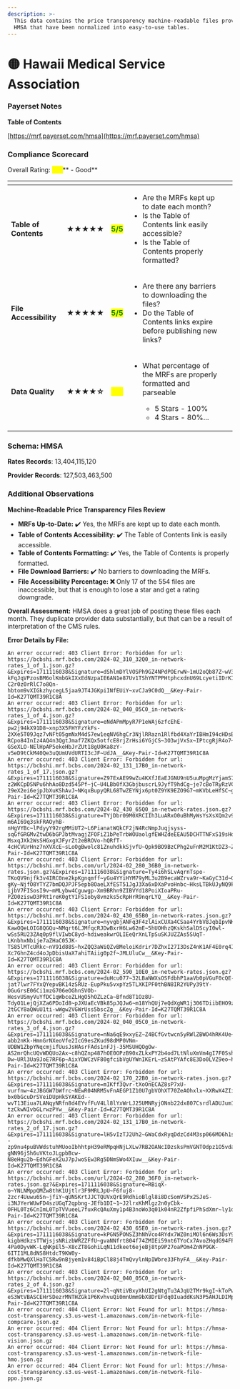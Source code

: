 ```yaml
---
description: >-
  This data contains the price transparency machine-readable files provided by
  HMSA that have been normalized into easy-to-use tables.
---
```


# 🟡 Hawaii Medical Service Association

### Payerset Notes

**Table of Contents**

[https://mrf.payerset.com/hmsa](https://mrf.payerset.com/hmsa)

### Compliance Scorecard

Overall Rating: <mark style="color:yellow;">**4/5**</mark>** - Good**

<table data-view="cards"><thead><tr><th></th><th></th><th></th><th></th><th data-hidden data-card-cover data-type="files"></th></tr></thead><tbody><tr><td><strong>Table of Contents</strong></td><td><strong>★★★★★</strong></td><td><mark style="color:green;"><strong>5/5</strong></mark></td><td><ul><li>Are the MRFs kept up to date each month? </li><li>Is the Table of Contents link easily accessible?</li><li>Is the Table of Contents properly formatted?</li></ul></td><td></td></tr><tr><td><strong>File Accessibility</strong></td><td><strong>★★★★★</strong></td><td><mark style="color:green;"><strong>5/5</strong></mark></td><td><ul><li>Are there any barriers to downloading the files?</li><li>Do the Table of Contents links expire before publishing new links?</li></ul></td><td></td></tr><tr><td><strong>Data Quality</strong></td><td><strong>★★★★☆</strong></td><td><mark style="color:yellow;"><strong>4/5</strong></mark></td><td><ul><li><p>What percentage of the MRFs are properly formatted and parseable</p><ul><li>5 Stars - 100%</li><li>4 Stars - 80%...</li></ul></li></ul></td><td></td></tr></tbody></table>

### Schema: HMSA

**Rates Records**: 13,404,115,120

**Provider Records**: 127,503,463,500

### Additional Observations

**Machine-Readable Price Transparency Files Review**

* **MRFs Up-to-Date:** ✔️ Yes, the MRFs are kept up to date each month.
* **Table of Contents Accessibility:** ✔️ The Table of Contents link is easily accessible.
* **Table of Contents Formatting:** ✔️ Yes, the Table of Contents is properly formatted.
* **File Download Barriers:** ✔️ No barriers to downloading the MRFs.
* **File Accessibility Percentage: ❌** Only 17 of the 554 files are inaccessible, but that is enough to lose a star and get a rating downgrade.

**Overall Assessment:** HMSA does a great job of posting these files each month. They duplicate provider data substantially, but that can be a result of interpretation of the CMS rules.

**Error Details by File:**

```
An error occurred: 403 Client Error: Forbidden for url: https://bcbshi.mrf.bcbs.com/2024-02_310_32Q0_in-network-rates_1_of_1.json.gz?&Expires=1711116038&Signature=dShlmDYlVOSPh9GZ4NPdPOErwN~1mU2oQb87Z~wV3HLheklHM~POV3nyhAlP5Pllk8C1K1Y10YWptMs9cmo-kFqJqVPzosBM6olKmbGkIXxEdNzpaIE6AN1e87Uv1TShYNTPPHtphcxdnU69LcyetiIDrKIm~KK23SbzgNLLpWBZ1DhK1trhl9h9d4Xob~G7CURTvc5FIgorib3ZRWrdgizZRsEx4rRXtEpeyxBpY0cwxoRamjDrjb3gmBFbhTNB0sMwKLfiNgywMuNeeEi0-C2r0z0rRlC7o8Qn-hbtom9vXIGkzhycegL5jaa9JT4JGKpiINfEUiY~xvCJa9C0dQ__&Key-Pair-Id=K27TQMT39R1C8A
An error occurred: 403 Client Error: Forbidden for url: https://bcbshi.mrf.bcbs.com/2024-02_040_05C0_in-network-rates_1_of_4.json.gz?&Expires=1711116038&Signature=eNdAPmMpyR7P1eWAj6zfcEhE-pw2j94kX91D8~xnp3X5FHYFzYkFs-2XXe5T09Jqz7vNFt05gmNxM4dS7ew1eqNV6hgCr3NjlRRazn1Rlfbd4XaYrIBHmI94cHDsB7pwenjaK5W-RCpo84InIz4AQ4n3QgtJmaf7ZKQx5otfcE8rjZrHsi6YGjCS~3O3wjVxSx~IPtcgRjR4o7~dInKYBHSOHAp21kpwVVpN1itAgTvNxZakN9dPg4Sna15igOMFHx49jYeUF21KP9P-GSeXLO-NElHpAP5ekeHbJrZUt18gU0Ka8zY-v5eD9tCkM40Qe3uQUmUVdURTI3cJF~UdJA__&Key-Pair-Id=K27TQMT39R1C8A
An error occurred: 403 Client Error: Forbidden for url: https://bcbshi.mrf.bcbs.com/2024-02_131_17B0_in-network-rates_1_of_17.json.gz?&Expires=1711116038&Signature=Z97ExAE99wZu4KXfJEaEJGNU9nU5uuMpgMzYjamS7oYsetnLoJ8l7GuSyierzNMSpq0jbsVSog6Lc6aD72k3lC8AhZXwSGMXDcJOWEkI4lkjxdXJA8kZCW1iQJG-z2WKCpDSNPu6hhAo8Dzd545Pf~jC~U4LBb0fX3GbjbuscrL9JyfT9hdCg~je7cBoTRyRzVC51n9S2G2RtUJOvhZc4EoOT5cd159D~av0hxsalPDT1py2s6O4HLNMyfRDx6HvPBXSjJvO3xquAC-29eX2ei6ejpJbXuKShAvJ~NKqxBupyQRL68TwZEYNjx6pt0Z9YK9EZO9G7~mKVbLeHfSC~g__&Key-Pair-Id=K27TQMT39R1C8A
An error occurred: 403 Client Error: Forbidden for url: https://bcbshi.mrf.bcbs.com/2024-02_430_65Q0_in-network-rates.json.gz?&Expires=1711116038&Signature=TYjDbr09M0XRCIIh3LuARxO0uBhMyWsYsXsXQm2v9CtzjZlJIoj5Z-m6AI69q3skFRAOyhB-nHgVYBc~lPdyyY92rgMMiUT2~L6PianatWQkCF2jN4RcNmpJuqjsyss-sqGfGRGMvZtwD6bGPJbtMvagjZFOFiZ1bPeTrbWOUaolgfEWHZdeEEAU5DCHTTNFxS19sHdRNuai6g8cXnkd~GaUena-MsxqJXk2WsSHGxgXJFyrZt2eBROVo-hQRfT-4cHCVUrHnz7nXVXcE~sLoOgBwolc81ZnuhdkkSjvfU~Qpk9BO9BzCPhg2uFnM2M1KtDZ3~ZcbPRm2jvUdSqmLw__&Key-Pair-Id=K27TQMT39R1C8A
An error occurred: 403 Client Error: Forbidden for url: https://bcbshi.mrf.bcbs.com/url/2024-02_280_36B0_in-network-rates.json.gz?&Expires=1711116038&Signature=Ty4i6hSLvAqrnTspo-TKoQV9njfk3v4IRC0ne2kpKgnqmff~yGu4YYiHYM79yML3u2B9ecaWZrva9r~KaGyC31d~GNaNf6gwFusqsf-gKy~NjfO8YTYZ7bmDQJPJF5epb8OaeLXfEST51JgJ3Xa6xDXaPvoHnbc~HksLTBkUJyNQ9kDgRT~QPoyW0N7WwZTCyf2Skad3JBfG8NlCousTG9Om1S89N3MHehz7tBSOtOwPUq-ijbV7FISosI9v~mMLybw4Cguwgp-Xm9BRhn9ZIBVYd18PoiXIoaPRu-PZO0ziswD3PRt1reK0gtY1FS1oby8vmzks5cRpHrR9nqrLYQ__&Key-Pair-Id=K27TQMT39R1C8A
An error occurred: 403 Client Error: Forbidden for url: https://bcbshi.mrf.bcbs.com/2024-02_430_65B0_in-network-rates.json.gz?&Expires=1711116038&Signature=nyvgbjANFq3F4zlAixCUXa4CSaa4YrbV8JqbIpvNKmlcDjjOSMr-KawOQeLOIG8QGQu~NMqrt6LJMfqcRJDwBxrH6Lw62mE~5hUOHhzQKskhSalDScyI0wl-wSs5RU23ZAq0p9flVIwbC8yd~hdiweakwrOLIEeQrXnLTpSuSKJUZZAs5SUqT-LKnbhxNbije7aZHaC05JK-TS85lMTcURkc~nV91d88S~hxZQQ3aWiQZvBMeloiKdrir7DZhxI27I3DsZ4nK1AF4E0rq4I6Ae6uWNxJIs4nIrMc49JqxE-Xc7GhnZ4cd4oJpDbisUaX7ahiTAiig0p2f~JMLUluCw__&Key-Pair-Id=K27TQMT39R1C8A
An error occurred: 403 Client Error: Forbidden for url: https://bcbshi.mrf.bcbs.com/2024-02_590_10E0_in-network-rates.json.gz?&Expires=1711116038&Signature=duHcu077~32LBaNWXsOSFdbhP1aaVb0pVGuF0cQE-jat7lwr7FYxQYepvBK14zSRUz-EupPku5vxpYz5TLXKIPF0thBN8IR2YUPy39tY-OGuGrsE06Ci1mzG706eOGhnSVOb-HesvUSmyVuYfDC1qWbceZLHgO5hOZLzCa~Bfnd8T1Oz8U-TdyO1LejQjXZa6PDoId8~pJXUaEcVBk85pJQJw6~m18YhQUj7eQdXgWR1j306TDiibEHO9ztFJA5FpFl~5e7gwdhT9PZYS1ysxslyyZ~6lFdlkB19aeOz9~~6u1ApUhqY-2tGCY8aQWuU1ti-wWgw2VGWrUss5bscZg__&Key-Pair-Id=K27TQMT39R1C8A
An error occurred: 403 Client Error: Forbidden for url: https://bcbshi.mrf.bcbs.com/2024-02_040_05C0_in-network-rates_3_of_4.json.gz?&Expires=1711116038&Signature=nNa6qE9xxyEZ~Z4BCfGvtwcn5yRWlZBWO4hRK4Ue~LCnvkSbI9YZwJNGf5C~v8eJ28DxPU30mO9Hrh-abb2nKk-HmnGrNXeoVfe2IcG9esZKud98dMP0VNm-UDBW1ZbpYNqcmjifUusJsHAsrFAds1nFJj-35MSUHQOgOw-AS2mrQhcUQvWDQUo2Ax~c8hQZnp487hOE0OPzB90xZLkxPY2b4od7LtNluXmVm4gI7F0SshShujql-Dw~URl3Ua9JoE7RF6p~AixYDWCzVF80gfcibVgUYWnIKErL~zSAtPYAfc8E3Do0LVZ9eo~hgIz0aSPrcADH8Ua24X9pFDpozQ__&Key-Pair-Id=K27TQMT39R1C8A
An error occurred: 403 Client Error: Forbidden for url: https://bcbshi.mrf.bcbs.com/2024-02_170_22B0_in-network-rates.json.gz?&Expires=1711116038&Signature=mIKff3Qvr-tXoOnECAZ8sP7xU-vurfnw~4zJBGGW7bWfrc~NEwR04NRM5vFnAEGP1Z10U7gbVOhXT70ZeAOhxlx~XXRwX4ZIiMv1CmJS0vUTY73h1KNR0qo1xXXlShIlWegE~UVObA20lXa1Oc73g7UjE9IP9aWKlgeFkuFiclF73SjeEWxDU3dN7FyCqGlJDTUbwqkdDlFXAcQ~K3lSI-bx0bGcuDrSVeiDUpHkSYAKEd--wvT13Eiua7LANqyNRfn8d4EYvfFuV4Ll8lYxWrLJ25UMNRyjONnb22dx807CsrdlADUJum19CxVDVsWv~flh-tzCkwNIvbGLrwzPYw__&Key-Pair-Id=K27TQMT39R1C8A
An error occurred: 403 Client Error: Forbidden for url: https://bcbshi.mrf.bcbs.com/2024-02_131_17B0_in-network-rates_2_of_17.json.gz?&Expires=1711116038&Signature=lH5vIzTJ2Uh2~GWaCdxRyqDdzCd4M3sp066MO6h1sQUPmGbDgutbOnXir9nYHGMd6tKW9UzN5fy--zp9nu4puBVWdstuhMUooIbhhtpH39eRMpqHNjLXLw7RB2OANcIDzsksPmVGNTOdpz1O5vdaXd3dvD8iljDzCei7f7mQTPaz1vzit~kFSmWVhu4j5xE7hFFb~XbqYC2koJOkHXbCXA44Sna~tr9I6DDaklKAU~0zUE4YPd0iviQC~ZNaI3ZMml6AAbF8Nspr4tLA3yD1-gNN96jSh6uVKtoJLgpbBcw-N8eHgu2b~EdhGFeX2uJ7pJwoSEw3Rg5DNmSWo4XIuw__&Key-Pair-Id=K27TQMT39R1C8A
An error occurred: 403 Client Error: Forbidden for url: https://bcbshi.mrf.bcbs.com/url/2024-02_280_36F0_in-network-rates.json.gz?&Expires=1711116038&Signature=RBiqX-o~YNLNMppQMZw8thK1Ujtlr3F9MRLJpU~F6fuj8-2zcr4Uuwu6Sn~jfiY~qUNSKrtJJCTQUVxQrE9RdhioBlgl8i8DcSomVSPx2SJeS-i3NJYerWUwFD4szUGqT2qpbng-JEfb1DI~1~J2lrxKhMlgz2n0yCbk-OFHL0Tz6CnImL0TpTVVueeL7fuxRcQAuXmy1p4B3noWo3q01k04nR2ZfpfiPhSdXmr~ly1d1gCMcUI5hNR3XB5wVnXT06BTcGTkN7gui6j0p7rO0KMMMUqLJeloFqfFLyiCty6SB7GK1UCOlJrmI~4KJaOzhHkRvVIBCJgO5bmjJV6iYw__&Key-Pair-Id=K27TQMT39R1C8A
An error occurred: 403 Client Error: Forbidden for url: https://bcbshi.mrf.bcbs.com/2024-02_430_65E0_in-network-rates.json.gz?&Expires=1711116038&Signature=kPGN5PONSZ3hNhVco4RYdx7WZ0niMOl6n6Ws3DsY9~QhAhBCnwns92MKIrR~bTPj0lrbz-kigbHdkzsTTWjsjsNRizbWRZZFfU~gvaNNfrt804f74ZMIEi59nt6TYoCx7AvoZHqdG94FPhnP75eubCQ0N5abjp043WowK4rZMzeRyOxTF~aAmuDBoaJEIVVSzSD-4Pa0DyvWK-LqNKpEl5~X8cZT8GohiLqN11dkeet6ejeBj8tp9P27oaPOm4ZnNP9GK-6ITI1ML8dNS8HtdcT9KW0y-dfkbMwQXlHaTC5Rw9nBjyem1v84iBpCl88j4TmQvylnNpIWbre33FhyFA__&Key-Pair-Id=K27TQMT39R1C8A
An error occurred: 403 Client Error: Forbidden for url: https://bcbshi.mrf.bcbs.com/2024-02_040_05C0_in-network-rates_2_of_4.json.gz?&Expires=1711116038&Signature=2l~qNtiVBxyXhUI2gNtgTu3AJqU2TMr9kgI~kToPwLDrdpMxc4Rj6hPfT5fBqRylzB5BVS4Xxs24igtm8FgRHNtEgdgrWdz8KLP2SGayHPZVg74fk04emX7TTizvoTYmuwJEnjAjOzQd3M7ikawkYG8bCo9UbB26IGzmB~yHkbp2KsyMWBiwz4UcFThUJYMJiq711Lr6ULEn9fxctgOdOUhVX52piuHjxDlpNydPLwRdqiCrFUcRS7ePz98mtj-eS3WtVBASCEHrSDezrMNTHZGk1P6KvhvuQi0mnUmm9bX8DrEFdq0IuaddKsN3P5AHJLDIMpJRnC9oT~3sozd4Jw__&Key-Pair-Id=K27TQMT39R1C8A
An error occurred: 404 Client Error: Not Found for url: https://hmsa-cost-transparency.s3.us-west-1.amazonaws.com/in-network-file-compcare.json.gz
An error occurred: 404 Client Error: Not Found for url: https://hmsa-cost-transparency.s3.us-west-1.amazonaws.com/in-network-file-vision.json.gz
An error occurred: 404 Client Error: Not Found for url: https://hmsa-cost-transparency.s3.us-west-1.amazonaws.com/in-network-file-hmo.json.gz
An error occurred: 404 Client Error: Not Found for url: https://hmsa-cost-transparency.s3.us-west-1.amazonaws.com/in-network-file-ppo.json.gz
```
